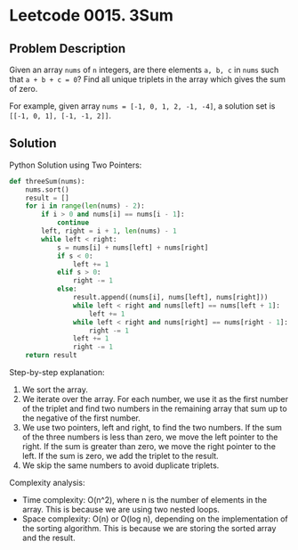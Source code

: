 # Leetcode 0015. 3Sum

## Problem Description
Given an array `nums` of `n` integers, are there elements `a, b, c` in `nums` such that `a + b + c = 0`? Find all unique triplets in the array which gives the sum of zero.

For example, given array `nums = [-1, 0, 1, 2, -1, -4]`, a solution set is `[[-1, 0, 1], [-1, -1, 2]]`.


## Solution
Python Solution using Two Pointers:
```python
def threeSum(nums):
    nums.sort()
    result = []
    for i in range(len(nums) - 2):
        if i > 0 and nums[i] == nums[i - 1]:
            continue
        left, right = i + 1, len(nums) - 1
        while left < right:
            s = nums[i] + nums[left] + nums[right]
            if s < 0:
                left += 1
            elif s > 0:
                right -= 1
            else:
                result.append((nums[i], nums[left], nums[right]))
                while left < right and nums[left] == nums[left + 1]:
                    left += 1
                while left < right and nums[right] == nums[right - 1]:
                    right -= 1
                left += 1
                right -= 1
    return result
```

Step-by-step explanation:
1. We sort the array.
2. We iterate over the array. For each number, we use it as the first number of the triplet and find two numbers in the remaining array that sum up to the negative of the first number.
3. We use two pointers, left and right, to find the two numbers. If the sum of the three numbers is less than zero, we move the left pointer to the right. If the sum is greater than zero, we move the right pointer to the left. If the sum is zero, we add the triplet to the result.
4. We skip the same numbers to avoid duplicate triplets.

Complexity analysis:
- Time complexity: O(n^2), where n is the number of elements in the array. This is because we are using two nested loops.
- Space complexity: O(n) or O(log n), depending on the implementation of the sorting algorithm. This is because we are storing the sorted array and the result.